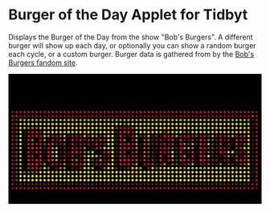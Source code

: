 # Burger of the Day Applet for Tidbyt

Displays the Burger of the Day from the show "Bob's Burgers". A different burger will show up each day, or optionally you can show a random burger each cycle, or a custom burger. Burger data is gathered from by the [Bob's Burgers fandom site](https://bobs-burgers.fandom.com/wiki/Burger_of_the_Day).

![Burger of the Day Applet for Tidbyt](burgerotd.gif)
